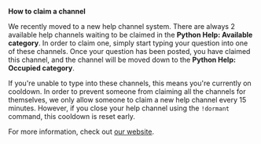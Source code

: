 **How to claim a channel**

We recently moved to a new help channel system. There are always 2 available help channels waiting to be claimed in the **Python Help: Available category**. In order to claim one, simply start typing your question into one of these channels. Once your question has been posted, you have claimed this channel, and the channel will be moved down to the **Python Help: Occupied category**.

If you're unable to type into these channels, this means you're currently on cooldown. In order to prevent someone from claiming all the channels for themselves, we only allow someone to claim a new help channel every 15 minutes. However, if you close your help channel using the `!dormant` command, this cooldown is reset early.

For more information, check out [our website](https://pythondiscord.com/pages/resources/guides/help-channels/).
